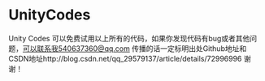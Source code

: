 # UnityCodes
Unity Codes
可以免费试用以上所有的代码，如果你发现代码有bug或者其他问题，可以联系我540637360@qq.com
传播的话一定标明出处Github地址和CSDN地址http://blog.csdn.net/qq_29579137/article/details/72996996
谢谢！
